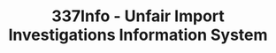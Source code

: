---
layout: default
bigquery: https://console.cloud.google.com/bigquery?p=patents-public-data&d=usitc_investigations&page=dataset&project=sheets-management-319211
citation: US International Trade Commission 337Info Unfair Import Investigations Information
  System
contributors: US International Trade Comission
cost: None
description: US International Trade Commission 337Info Unfair Import Investigations
  Information System contains data on investigations done under Section 337. Section
  337 declares the infringement of certain statutory intellectual property rights
  and other forms of unfair competition in import trade to be unlawful practices.
  Most Section 337 investigations involve allegations of patent or registered trademark
  infringement.
documentation: FAQ and tutorial available on the site
last_edit: 04/10/2022, 19:24:32
location: https://pubapps2.usitc.gov/337external/
maintained_by: US International Trade Comission
schema_fields:
- docketNo
- patentNumbers
- aljAssigned
- teoIdDueDate
- complainant
- actualStartDateEvidHear
- teoIdIssueDate
- ouiiAttorney
- invUnfairAct
- htsNumbers
- investigationType
- teoProceedingInvolved
- id
- finalIdOnViolationDue
- internalRemand
- trademarkNumbers
- finalDetViolation
- endDateMarkmanHearing
- investigationNo
- patentNumber
- investigationTermDate
- dateComplaintFiled
- targetDate
- actualEndDateEvidHear
- copyrightNumbers
- currentActiveALJ
- startDateMarkmanHearing
- scheduledStartDateEvidHear
- finalDetNoViolation
- teoReliefGranted
- respondent
- issueDateOtherNonFinal
- markmanHearing
- currentStatus
- scheduledEndDateEvidHear
- title
- lastUpdated
- cafcAppeals
- dateCreated
- publication_number
- finalIdOnViolationIssue
- gcAttorney
- dateOfPublicationFrNotice
- ouiiParticipation
shortname: unfair_import_investigations
tags:
- import
- legal
- trade
timeframe: 2008-2021 (prior to 2008 downloadable as a JSON file)
title: 337Info - Unfair Import Investigations Information System
uuid: 2721f5ec-e599-4890-9265-9706719fc71e
---